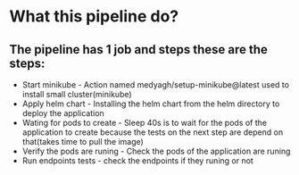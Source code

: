 # What this pipeline do?
## The pipeline has 1 job and steps these are the steps:
- Start minikube - Action named medyagh/setup-minikube@latest used to install small cluster(minikube)
- Apply helm chart - Installing the helm chart from the helm directory to deploy the application
- Wating for pods to create - Sleep 40s is to wait for the pods of the application to create because the tests on the next step are depend on that(takes time to pull the image)
- Verify the pods are runing - Check the pods of the application are runing
- Run endpoints tests - check the endpoints if they runing or not

